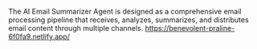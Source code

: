 The AI Email Summarizer Agent is designed as a comprehensive email processing pipeline that receives, analyzes, summarizes, and distributes email content through multiple channels.
https://benevolent-praline-6f0fa9.netlify.app/
